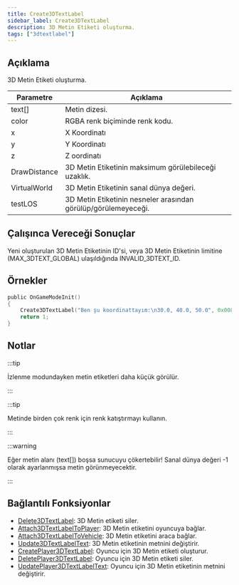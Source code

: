 ```yaml
---
title: Create3DTextLabel
sidebar_label: Create3DTextLabel
description: 3D Metin Etiketi oluşturma.
tags: ["3dtextlabel"]
---
```


## Açıklama

3D Metin Etiketi oluşturma.

| Parametre    | Açıklama                                                              |
| ------------ | --------------------------------------------------------------------- |
| text[]       | Metin dizesi.                                                         |
| color        | RGBA renk biçiminde renk kodu.                                        |
| x            | X Koordinatı                                                          |
| y            | Y Koordinatı                                                          |
| z            | Z oordinatı                                                           |
| DrawDistance | 3D Metin Etiketinin maksimum görülebileceği uzaklık.                   
| VirtualWorld | 3D Metin Etiketinin sanal dünya değeri.                               |
| testLOS      | 3D Metin Etiketinin nesneler arasından görülüp/görülemeyeceği.        |

## Çalışınca Vereceği Sonuçlar

Yeni oluşturulan 3D Metin Etiketinin ID'si, veya 3D Metin Etiketinin limitine (MAX_3DTEXT_GLOBAL) ulaşıldığında INVALID_3DTEXT_ID.

## Örnekler

```c
public OnGameModeInit()
{
    Create3DTextLabel("Ben şu koordinattayım:\n30.0, 40.0, 50.0", 0x008080FF, 30.0, 40.0, 50.0, 40.0, 0, 0);
    return 1;
}
```

## Notlar

:::tip

İzlenme modundayken metin etiketleri daha küçük görülür.

:::

:::tip

Metinde birden çok renk için renk katıştırmayı kullanın.

:::

:::warning

Eğer metin alanı (text[]) boşsa sunucuyu çökertebilir! Sanal dünya değeri -1 olarak ayarlanmışsa metin görünmeyecektir.

:::

## Bağlantılı Fonksiyonlar

- [Delete3DTextLabel](Delete3DTextLabel): 3D Metin etiketi siler.
- [Attach3DTextLabelToPlayer](Attach3DTextLabelToPlayer): 3D Metin etiketini oyuncuya bağlar.
- [Attach3DTextLabelToVehicle](Attach3DTextLabelToVehicle): 3D Metin etiketini araca bağlar.
- [Update3DTextLabelText](Update3DTextLabelText): 3D Metin etiketinin metnini değiştirir.
- [CreatePlayer3DTextLabel](CreatePlayer3DTextLabel): Oyuncu için 3D Metin etiketi oluşturur.
- [DeletePlayer3DTextLabel](DeletePlayer3DTextLabel): Oyuncu için 3D Metin etiketi siler.
- [UpdatePlayer3DTextLabelText](UpdatePlayer3DTextLabelText): Oyuncu için 3D Metin etiketinin metnini değiştirir.

